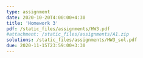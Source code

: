 ```yaml
---
type: assignment
date: 2020-10-20T4:00:00+4:30
title: 'Homework 3'
pdf: /static_files/assignments/HW3.pdf
#attachment: /static_files/assignments/A1.zip
solutions: /static_files/assignments/HW3_sol.pdf
due: 2020-11-15T23:59:00+3:30
---
```

